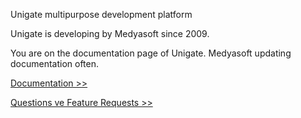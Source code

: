 



Unigate multipurpose development platform

Unigate is developing by Medyasoft since 2009.

You are on the documentation page of Unigate. Medyasoft updating documentation often.

[Documentation >>](https://github.com/Medyasoft/unigate-public/wiki)

[Questions ve Feature Requests >>](https://github.com/Medyasoft/unigate-public/issues?state=open)


